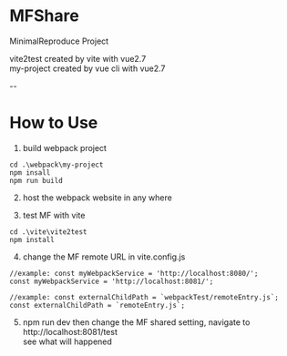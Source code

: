 # MFShare
MinimalReproduce Project

vite2test created by vite with vue2.7  
my-project created by vue cli with vue2.7

--

# How to Use

1. build webpack project 

```
cd .\webpack\my-project  
npm insall
npm run build
```

2. host the  webpack website in any where 

3. test MF with vite 
```
cd .\vite\vite2test
npm install
```

4. change the MF remote URL in vite.config.js
```
//example: const myWebpackService = 'http://localhost:8080/';
const myWebpackService = 'http://localhost:8081/';

//example: const externalChildPath = `webpackTest/remoteEntry.js`;
const externalChildPath = `remoteEntry.js`;
```
5. npm run dev then change the MF shared setting, 
navigate to http://localhost:8081/test  
see what will happened
